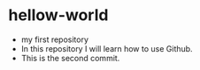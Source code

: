 # hellow-world
- my first repository
- In this repository I will learn how to use Github.
- This is the second commit.
